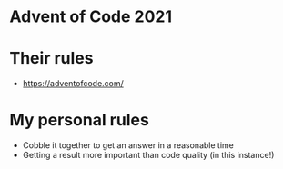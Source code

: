 # Advent of Code 2021

# Their rules
- https://adventofcode.com/

# My personal rules
- Cobble it together to get an answer in a reasonable time
- Getting a result more important than code quality (in this instance!) 
